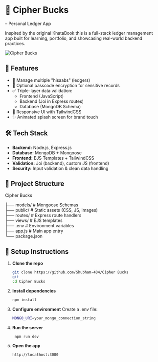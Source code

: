 # 📘 Cipher Bucks
 – Personal Ledger App

Inspired by the original KhataBook
 this is a full-stack ledger management app built for learning, portfolio, and showcasing real-world backend practices.

![Cipher Bucks
](./public/images/demo.png)

## 🚀 Features

- 🧾 Manage multiple "hisaabs" (ledgers)
- 🔐 Optional passcode encryption for sensitive records
- ✅ Triple-layer data validation:
  - Frontend (JavaScript)
  - Backend (Joi in Express routes)
  - Database (MongoDB Schema)
- 🎨 Responsive UI with TailwindCSS
- ✨ Animated splash screen for brand touch

## 🛠️ Tech Stack

- **Backend:** Node.js, Express.js
- **Database:** MongoDB + Mongoose
- **Frontend:** EJS Templates + TailwindCSS
- **Validation:** Joi (backend), custom JS (frontend)
- **Security:** Input validation & clean data handling

## 📁 Project Structure
Cipher Bucks
  
├── models/ # Mongoose Schemas  
├── public/ # Static assets (CSS, JS, images)  
├── routes/ # Express route handlers  
├── views/ # EJS templates  
├── .env # Environment variables  
├── app.js # Main app entry  
└── package.json  

## 🔧 Setup Instructions

1. **Clone the repo**
   ```bash
   git clone https://github.com/Shubham-404/Cipher Bucks
   git
   cd Cipher Bucks
   
2. **Install dependencies**
   ```bash
   npm install

3. **Configure environment**
   Create a .env file:
   ```bash
   MONGO_URI=your_mongo_connection_string
   
4. **Run the server**
   ```bash
    npm run dev
   
5. **Open the app**
   ```bash
   http://localhost:3000
